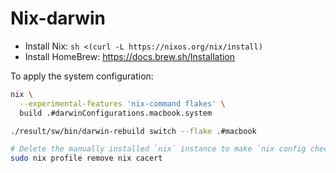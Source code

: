 # Nix-darwin

- Install Nix: `sh <(curl -L https://nixos.org/nix/install)`
- Install HomeBrew: <https://docs.brew.sh/Installation>

To apply the system configuration:

```bash
nix \
  --experimental-features 'nix-command flakes' \
  build .#darwinConfigurations.macbook.system

./result/sw/bin/darwin-rebuild switch --flake .#macbook

# Delete the manually installed `nix` instance to make `nix config check` happy
sudo nix profile remove nix cacert
```
